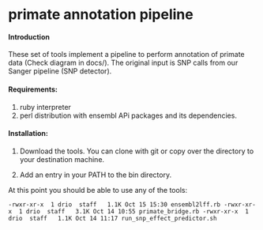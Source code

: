primate annotation pipeline
===========================

#### Introduction ####

These set of tools implement a pipeline to perform annotation of primate data 
(Check diagram in docs/).  The original input is SNP calls from our Sanger 
pipeline (SNP detector).

#### Requirements: ####

  1. ruby interpreter
  2. perl distribution with ensembl APi packages and its dependencies. 

#### Installation: ####

  1. Download the tools. You can clone with git or copy over the directory 
  to your destination machine.

  2. Add an entry in your PATH to the bin directory.

  At this point you should be able to use any of the tools:

  `
  -rwxr-xr-x  1 drio  staff   1.1K Oct 15 15:30 ensembl2lff.rb
  -rwxr-xr-x  1 drio  staff   3.1K Oct 14 10:55 primate_bridge.rb
  -rwxr-xr-x  1 drio  staff   1.1K Oct 14 11:17 run_snp_effect_predictor.sh
  `



